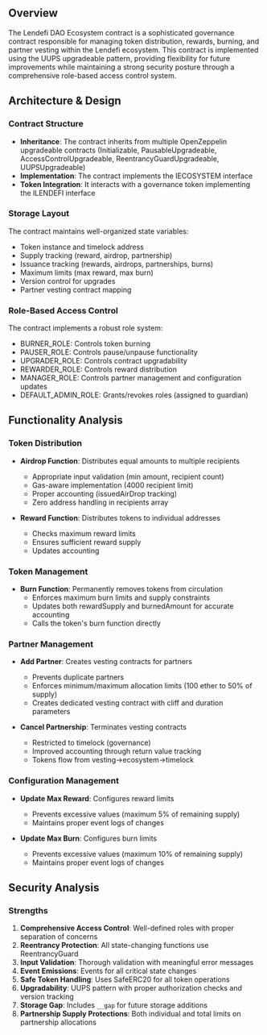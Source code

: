 ## Overview

The Lendefi DAO Ecosystem contract is a sophisticated governance contract responsible for managing token distribution, rewards, burning, and partner vesting within the Lendefi ecosystem. This contract is implemented using the UUPS upgradeable pattern, providing flexibility for future improvements while maintaining a strong security posture through a comprehensive role-based access control system.

## Architecture & Design

### Contract Structure
- **Inheritance**: The contract inherits from multiple OpenZeppelin upgradeable contracts (Initializable, PausableUpgradeable, AccessControlUpgradeable, ReentrancyGuardUpgradeable, UUPSUpgradeable)
- **Implementation**: The contract implements the IECOSYSTEM interface
- **Token Integration**: It interacts with a governance token implementing the ILENDEFI interface

### Storage Layout
The contract maintains well-organized state variables:
- Token instance and timelock address
- Supply tracking (reward, airdrop, partnership)
- Issuance tracking (rewards, airdrops, partnerships, burns)
- Maximum limits (max reward, max burn)
- Version control for upgrades
- Partner vesting contract mapping

### Role-Based Access Control
The contract implements a robust role system:
- BURNER_ROLE: Controls token burning
- PAUSER_ROLE: Controls pause/unpause functionality
- UPGRADER_ROLE: Controls contract upgradability
- REWARDER_ROLE: Controls reward distribution
- MANAGER_ROLE: Controls partner management and configuration updates
- DEFAULT_ADMIN_ROLE: Grants/revokes roles (assigned to guardian)

## Functionality Analysis

### Token Distribution
- **Airdrop Function**: Distributes equal amounts to multiple recipients
  - Appropriate input validation (min amount, recipient count)
  - Gas-aware implementation (4000 recipient limit)
  - Proper accounting (issuedAirDrop tracking)
  - Zero address handling in recipients array

- **Reward Function**: Distributes tokens to individual addresses
  - Checks maximum reward limits
  - Ensures sufficient reward supply
  - Updates accounting

### Token Management
- **Burn Function**: Permanently removes tokens from circulation
  - Enforces maximum burn limits and supply constraints
  - Updates both rewardSupply and burnedAmount for accurate accounting
  - Calls the token's burn function directly

### Partner Management
- **Add Partner**: Creates vesting contracts for partners
  - Prevents duplicate partners
  - Enforces minimum/maximum allocation limits (100 ether to 50% of supply)
  - Creates dedicated vesting contract with cliff and duration parameters

- **Cancel Partnership**: Terminates vesting contracts
  - Restricted to timelock (governance)
  - Improved accounting through return value tracking
  - Tokens flow from vesting→ecosystem→timelock

### Configuration Management
- **Update Max Reward**: Configures reward limits
  - Prevents excessive values (maximum 5% of remaining supply)
  - Maintains proper event logs of changes

- **Update Max Burn**: Configures burn limits
  - Prevents excessive values (maximum 10% of remaining supply)
  - Maintains proper event logs of changes

## Security Analysis

### Strengths
1. **Comprehensive Access Control**: Well-defined roles with proper separation of concerns
2. **Reentrancy Protection**: All state-changing functions use ReentrancyGuard
3. **Input Validation**: Thorough validation with meaningful error messages
4. **Event Emissions**: Events for all critical state changes
5. **Safe Token Handling**: Uses SafeERC20 for all token operations
6. **Upgradability**: UUPS pattern with proper authorization checks and version tracking
7. **Storage Gap**: Includes `__gap` for future storage additions
8. **Partnership Supply Protections**: Both individual and total limits on partnership allocations